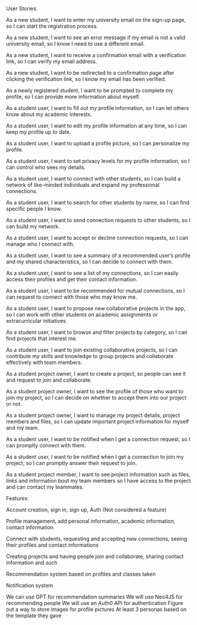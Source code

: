
User Stories:

As a new student, I want to enter my university email on the sign-up page, so I can start the registration process.

As a new student, I want to see an error message if my email is not a valid university email, so I know I need to use a different email.

As a new student, I want to receive a confirmation email with a verification link, so I can verify my email address.

As a new student, I want to be redirected to a confirmation page after clicking the verification link, so I know my email has been verified.

As a newly registered student, I want to be prompted to complete my profile, so I can provide more information about myself.

As a student user, I want to fill out my profile information, so I can let others know about my academic interests.

As a student user, I want to edit my profile information at any time, so I can keep my profile up to date.

As a student user, I want to upload a profile picture, so I can personalize my profile.

As a student user, I want to set privacy levels for my profile information, so I can control who sees my details.

As a student user, I want to connect with other students, so I can build a network of like-minded individuals and expand my professional connections.

As a student user, I want to search for other students by name, so I can find specific people I know.

As a student user, I want to send connection requests to other students, so I can build my network.

As a student user, I want to accept or decline connection requests, so I can manage who I connect with.

As a student user, I want to see a summary of a recommended user’s profile and my shared characteristics, so I can decide to connect with them.

As a student user, I want to see a list of my connections, so I can easily access their profiles and get their contact information.

As a student user, I want to be recommended for mutual connections, so I can request to connect with those who may know me.

As a student user, I want to propose new collaborative projects in the app, so I can work with other students on academic assignments or extracurricular initiatives.

As a student user, I want to browse and filter projects by category, so I can find projects that interest me.

As a student user, I want to join existing collaborative projects, so I can contribute my skills and knowledge to group projects and collaborate effectively with team members.

As a student project owner, I want to create a project, so people can see it and request to join and collaborate.

As a student project owner, I want to see the profile of those who want to join my project, so I can decide on whether to accept them into our project or not.

As a student project owner, I want to manage my project details, project members and files, so I can update important project information for myself and my team.

As a student user, I want to be notified when I get a connection request, so I can promptly connect with them.

As a student user, I want to be notified when I get a connection to join my project, so I can promptly answer their request to join.

As a student project member, I want to see project information such as files, links and information bout my team members so I have access to the project and can contact my teammates. 



Features:

Account creation, sign in, sign up, Auth (Not considered a feature)

Profile management, add personal information, academic information, contact information

Connect with students, requesting and accepting new connections, seeing their profiles and contact informations

Creating projects and having people join and collaborate, sharing contact information and such

Recommendation system based on profiles and classes taken

Notification system 

We can use GPT for recommendation summaries 
We will use Neo4JS for recommending people
We will use an Auth0 API for authentication
Figure out a way to store images for profile pictures 
At least 3 personas based on the template they gave

